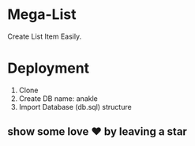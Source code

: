 # Mega-List

Create List Item Easily.

# Deployment
1. Clone
2. Create DB name: anakle
3. Import Database (db.sql) structure
## show some love ❤ by leaving a star



